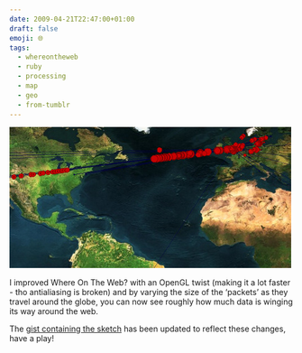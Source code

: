 ```yaml
---
date: 2009-04-21T22:47:00+01:00
draft: false
emoji: 🌐
tags:
  - whereontheweb
  - ruby
  - processing
  - map
  - geo
  - from-tumblr
---
```


![A terrain map of the earth over the Atlantic, showing different sized red dots moving between the UK and other places on earth](./screencap.jpg)

I improved Where On The Web? with an OpenGL twist (making it a lot faster - tho antialiasing is broken) and by varying the size of the ‘packets’ as they travel around the globe, you can now see roughly how much data is winging its way around the web.

The [gist containing the sketch](https://gist.github.com/jphastings/98878) has been updated to reflect these changes, have a play!
